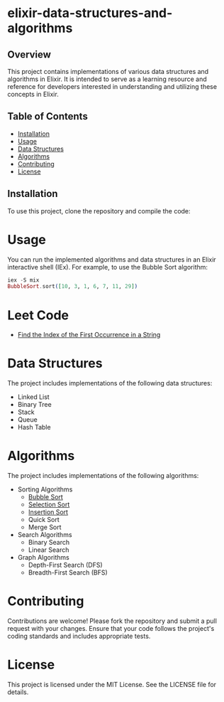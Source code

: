 # elixir-data-structures-and-algorithms

## Overview
This project contains implementations of various data structures and algorithms in Elixir. It is intended to serve as a learning resource and reference for developers interested in understanding and utilizing these concepts in Elixir.

## Table of Contents
- [Installation](#installation)
- [Usage](#usage)
- [Data Structures](#data-structures)
- [Algorithms](#algorithms)
- [Contributing](#contributing)
- [License](#license)

## Installation
To use this project, clone the repository and compile the code:

# Usage
You can run the implemented algorithms and data structures in an Elixir interactive shell (IEx). For example, to use the Bubble Sort algorithm:
```elixir
iex -S mix
BubbleSort.sort([10, 3, 1, 6, 7, 11, 29])
```

# Leet Code 
* [Find the Index of the First Occurrence in a String](./lib/algorithms/strings/naive_search.ex)

# Data Structures
The project includes implementations of the following data structures:

* Linked List
* Binary Tree
* Stack
* Queue
* Hash Table

# Algorithms
The project includes implementations of the following algorithms:

* Sorting Algorithms
  * [Bubble Sort](./lib/algorithms/bubble_sort.ex)
  * [Selection Sort](./lib/algorithms/selection_sort.ex)
  * [Insertion Sort](./lib/algorithms/insertion_sort.ex)
  * Quick Sort
  * Merge Sort
* Search Algorithms
  * Binary Search
  * Linear Search
* Graph Algorithms
  * Depth-First Search (DFS)
  * Breadth-First Search (BFS)

# Contributing
Contributions are welcome! Please fork the repository and submit a pull request with your changes. Ensure that your code follows the project's coding standards and includes appropriate tests.

# License
This project is licensed under the MIT License. See the LICENSE file for details.